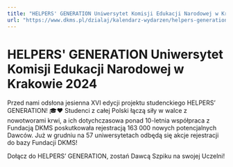 ```yaml
---
title: "HELPERS' GENERATION Uniwersytet Komisji Edukacji Narodowej w Krakowie 2024"
url: "https://www.dkms.pl/dzialaj/kalendarz-wydarzen/helpers-generation-uniwersytet-komisji-edukacji-narodowej-krakowie-zima2024"
---
```


# HELPERS' GENERATION Uniwersytet Komisji Edukacji Narodowej w Krakowie 2024

Przed nami odsłona jesienna XVI edycji projektu studenckiego HELPERS’ GENERATION! 🎓❤️ Studenci z całej Polski łączą siły w walce z nowotworami krwi, a ich dotychczasowa ponad 10\-letnia współpraca z Fundacją DKMS poskutkowała rejestracją 163 000 nowych potencjalnych Dawców. Już w grudniu na 57 uniwersytetach odbędą się akcje rejestracji do bazy Fundacji DKMS!


Dołącz do HELPERS’ GENERATION, zostań Dawcą Szpiku na swojej Uczelni!


